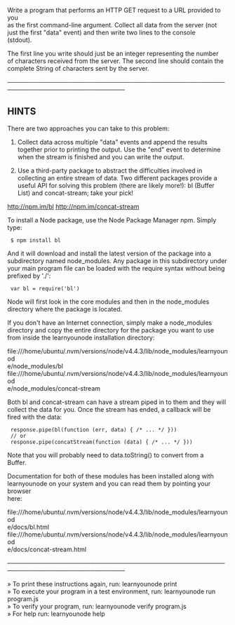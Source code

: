 Write a program that performs an HTTP GET request to a URL provided to you  
  as the first command-line argument. Collect all data from the server (not  
  just the first "data" event) and then write two lines to the console  
  (stdout).  
   
  The first line you write should just be an integer representing the number  
  of characters received from the server. The second line should contain the  
  complete String of characters sent by the server.  
   
 ─────────────────────────────────────────────────────────────────────────────  
   
 ## HINTS  
   
  There are two approaches you can take to this problem:  
   
  1) Collect data across multiple "data" events and append the results  
  together prior to printing the output. Use the "end" event to determine  
  when the stream is finished and you can write the output.  
   
  2) Use a third-party package to abstract the difficulties involved in  
  collecting an entire stream of data. Two different packages provide a  
  useful API for solving this problem (there are likely more!): bl (Buffer  
  List) and concat-stream; take your pick!  
   
  <http://npm.im/bl> <http://npm.im/concat-stream>  
   
  To install a Node package, use the Node Package Manager npm. Simply type:  
   
     $ npm install bl  
   
  And it will download and install the latest version of the package into a  
  subdirectory named node_modules. Any package in this subdirectory under  
  your main program file can be loaded with the require syntax without being  
  prefixed by './':  
   
     var bl = require('bl')  
   
  Node will first look in the core modules and then in the node_modules  
  directory where the package is located.  
   
  If you don't have an Internet connection, simply make a node_modules  
  directory and copy the entire directory for the package you want to use  
  from inside the learnyounode installation directory:  
   
  file:///home/ubuntu/.nvm/versions/node/v4.4.3/lib/node_modules/learnyounod  
  e/node_modules/bl  
  file:///home/ubuntu/.nvm/versions/node/v4.4.3/lib/node_modules/learnyounod  
  e/node_modules/concat-stream  
   
  Both bl and concat-stream can have a stream piped in to them and they will  
  collect the data for you. Once the stream has ended, a callback will be  
  fired with the data:  
   
     response.pipe(bl(function (err, data) { /* ... */ }))  
     // or  
     response.pipe(concatStream(function (data) { /* ... */ }))  
   
  Note that you will probably need to data.toString() to convert from a  
  Buffer.  
   
  Documentation for both of these modules has been installed along with  
  learnyounode on your system and you can read them by pointing your browser  
  here:  
   
  file:///home/ubuntu/.nvm/versions/node/v4.4.3/lib/node_modules/learnyounod  
  e/docs/bl.html  
  file:///home/ubuntu/.nvm/versions/node/v4.4.3/lib/node_modules/learnyounod  
  e/docs/concat-stream.html  
   
 ─────────────────────────────────────────────────────────────────────────────  
   
   » To print these instructions again, run: learnyounode print                  
   » To execute your program in a test environment, run: learnyounode run                                                                            
     program.js                                                                  
   » To verify your program, run: learnyounode verify program.js                 
   » For help run: learnyounode help                                

